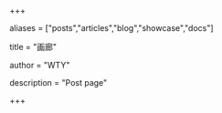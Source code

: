 +++

aliases = ["posts","articles","blog","showcase","docs"]

title =  "画廊"

author = "WTY"

description = "Post page"

+++